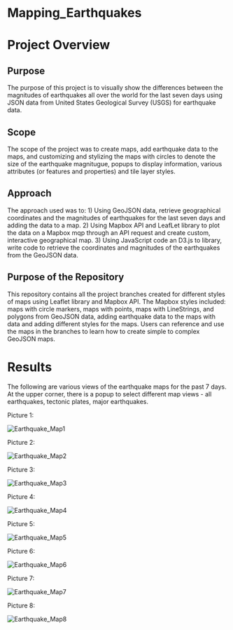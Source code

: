 # Mapping_Earthquakes

# Project Overview

## Purpose
The purpose of this project is to visually show the differences between the magnitudes of earthquakes all over the world for the last seven days using JSON data from United States Geological Survey (USGS) for earthquake data. 

## Scope 
The scope of the project was to create maps, add earthquake data to the maps, and customizing and stylizing the maps with circles to denote the size of the earthquake magnitugue, popups to display information, various attributes (or features and properties) and tile layer styles.

## Approach
The approach used was to:
    1) Using GeoJSON data, retrieve geographical coordinates and the magnitudes of earthquakes for the last seven days and adding the data to a map.
    2) Using Mapbox API and LeafLet library to plot the data on a Mapbox mqp through an API request and create custom, interactive geographical map.
    3) Using JavaScript code an D3.js to library, write code to retrieve the coordinates and magnitudes of the earthquakes from the GeoJSON data.
    
## Purpose of the Repository

This repository contains all the project branches created for different styles of maps using Leaflet library and Mapbox API. The Mapbox styles included: maps with circle markers, maps with points, maps with LineStrings, and polygons from GeoJSON data, adding earthquake data to the maps with data and adding different styles for the maps. Users can reference and use the maps in the branches to learn how to create simple to complex GeoJSON maps.

# Results
The following are various views of the earthquake maps for the past 7 days. At the upper corner, there is a popup to select different map views - all earthquakes, tectonic plates, major earthquakes.

Picture 1:
 
![Earthquake_Map1](https://user-images.githubusercontent.com/80140082/121813719-2c5a4580-cc22-11eb-8147-6d24c856abb4.png)

Picture 2:

![Earthquake_Map2](https://user-images.githubusercontent.com/80140082/121813738-472cba00-cc22-11eb-9790-bb0e85c86a44.png)

Picture 3: 

![Earthquake_Map3](https://user-images.githubusercontent.com/80140082/121813745-514eb880-cc22-11eb-9967-ec51ca42c0d8.png)

Picture 4:

![Earthquake_Map4](https://user-images.githubusercontent.com/80140082/121813763-63305b80-cc22-11eb-883b-7b94459a9ed7.png)

Picture 5:

![Earthquake_Map5](https://user-images.githubusercontent.com/80140082/121813772-6f1c1d80-cc22-11eb-86ae-b92e9d59431f.png)

Picture 6:

![Earthquake_Map6](https://user-images.githubusercontent.com/80140082/121813791-80fdc080-cc22-11eb-9221-95d248f56f67.png)

Picture 7:

![Earthquake_Map7](https://user-images.githubusercontent.com/80140082/121813800-8a872880-cc22-11eb-862b-627e0b91ef17.png)

Picture 8:

![Earthquake_Map8](https://user-images.githubusercontent.com/80140082/121813914-20bb4e80-cc23-11eb-9dba-69acd55f8581.png)







